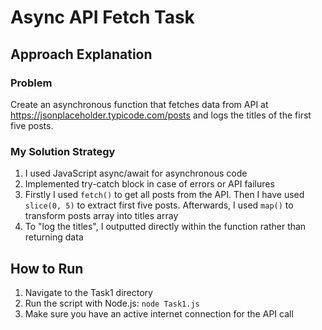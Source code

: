 # Async API Fetch Task

## Approach Explanation

### Problem
Create an asynchronous function that fetches data from API at https://jsonplaceholder.typicode.com/posts and logs the titles of the first five posts.

### My Solution Strategy

1. I used JavaScript async/await for asynchronous code
2. Implemented try-catch block in case of errors or API failures
3. Firstly I used `fetch()` to get all posts from the API. Then I have used `slice(0, 5)` to extract first five posts. Afterwards, I used `map()` to transform posts array into titles array
4. To "log the titles", I outputted directly within the function rather than returning data

## How to Run
1. Navigate to the Task1 directory
2. Run the script with Node.js: `node Task1.js`
3. Make sure you have an active internet connection for the API call

